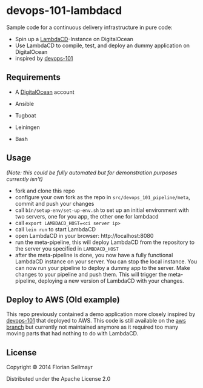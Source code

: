 # devops-101-lambdacd

Sample code for a continuous delivery infrastructure in pure code: 

* Spin up a [LambdaCD](https://github.com/flosell/lambdacd)-Instance on DigitalOcean
* Use LambdaCD to compile, test, and deploy an dummy application on DigitalOcean
* inspired by [devops-101](https://github.com/kgxsz/devops-101)

## Requirements

* A [DigitalOcean](https://www.digitalocean.com/) account

* Ansible
* Tugboat
* Leiningen
* Bash

## Usage

_(Note: this could be fully automated but for demonstration purposes currently isn't)_

* fork and clone this repo
* configure your own fork as the repo in `src/devops_101_pipeline/meta`, commit and push your changes
* call `bin/setup-env/set-up-env.sh` to set up an initial environment with two servers, one for you app, the other one for lambdacd
* call `export LAMBDACD_HOST=<ci server ip>`
* call `lein run` to start LambdaCD
* open LambdaCD in your browser: http://localhost:8080
* run the meta-pipeline, this will deploy LambdaCD from the repository to the server you specified in `LAMBDACD_HOST`
* after the meta-pipeline is done, you now have a fully functional LambdaCD instance on your server. You can stop the local instance.
  You can now run your pipeline to deploy a dummy app to the server.
  Make changes to your pipeline and push them. This will trigger the meta-pipeline, deploying a new version of LambdaCD with your changes.

## Deploy to AWS (Old example)

This repo previously contained a demo application more closely inspired by [devops-101](https://github.com/kgxsz/devops-101)
that deployed to AWS. This code is still available on the [aws branch](https://github.com/flosell/devops-101-lambdacd/tree/aws)
but currently not maintained anymore as it required too many moving parts that had nothing to do with LambdaCD. 

## License

Copyright © 2014 Florian Sellmayr

Distributed under the Apache License 2.0
